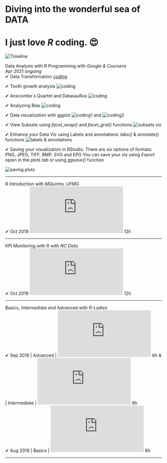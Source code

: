 # Diving into the wonderful sea of DATA
# I just love **_R_** coding. &#128525;



![Timeline](https://github.com/RosanaFSS/Timeline/blob/R-coding/giphy.gif)



Data Analysis with R Programming with _Google & Coursera_\
Apr 2021 _ongoing_\
&#10004; Data Transformation  [coding](https://github.com/RosanaFSS/Timeline/blob/R-coding/Data%20Transformation.R)
	
&#10004; Tooth growth analysis  ![coding](https://github.com/RosanaFSS/Timeline/blob/R-coding/ToothGrowth%20Analysis.R)
	
&#10004; Anscombe´s Quartet and DatasauRus  ![coding](https://github.com/RosanaFSS/Timeline/blob/R-coding/Anscombe%C2%B4s%20Quartet%20and%20DatasauRus.R)
	
&#10004; Analyzing Bias   ![coding](https://github.com/RosanaFSS/Timeline/blob/R-coding/Analyzing%20Bias.R)

&#10004; Data visualization with ggplot   ![coding1](https://github.com/RosanaFSS/Timeline/blob/R-coding/Data%20Visualization%20with%20ggplot.R) and ![coding2](https://github.com/RosanaFSS/Timeline/blob/R-coding/More%20about%20data%20Visualization%20with%20ggplot.R)
	
&#10004; View Subsets using _facet_wrap()_ and _facet_grid()_ functions   ![subsets viz](https://github.com/RosanaFSS/Timeline/blob/R-coding/Data%20Viz%2C%20subsets%20with%20facet_wrap%20%26%20facet_grid.R)

&#10004; Enhance your Data Viz using Labels and annotations: _labs()_ & _annotate()_ functions    ![labels & annotations](https://github.com/RosanaFSS/Timeline/blob/R-coding/Data%20Viz%2C%20Labels%20%26%20Annotations.R)

	
&#10004; Saving your visualization in RStudio. There are six options of formats: PNG, JPEG, TIFF, BMP, SVG and EPG
You can save your viz using _Export_ opion in the _plots tab_ or using _ggsave()_ function    

![saving plots]( https://github.com/RosanaFSS/Timeline/blob/R-coding/Plot%2C%20Palmer%20Penguins%2C%20Body%20Mass%20vs%20Flipper%20Length.png)


__________________________________________



R Introduction with _MQuinho, UFMG_\
&#10004; Oct 2019 ![certificate](https://github.com/RosanaFSS/Timeline/blob/R-coding/04%20%20MQuinho%2C%20Introdu%C3%A7%C3%A3o%20R%2C%20out%202019.pdf) 12h

__________________________________________
KPI Monitoring with R with _NC Data_\
&#10004; Oct 2019 ![certificate](https://github.com/RosanaFSS/Timeline/blob/R-coding/05%20%20NC%20Data%2C%20Monitoramento%20de%20Indicadores%20com%20R%2C%20out%202019.pdf) 12h

__________________________________________
Basics, Intermediate and Advanced with _R-Ladies_\
&#10004; Sep 2019   | Advanced | ![certificate]( https://github.com/RosanaFSS/Timeline/blob/R-coding/03%20%20R%20Avan%C3%A7ado%2C%20set%202019.pdf) 6h  & 
| Intermediate | ![certificate]( https://github.com/RosanaFSS/Timeline/blob/R-coding/02%20%20R%20Intermedi%C3%A1rio%2C%20set%202019.pdf) 6h\
&#10004; Aug 2019  | Basics | ![certificate]( https://github.com/RosanaFSS/Timeline/blob/R-coding/01%20%20R%20B%C3%A1sico.%20ago%202019.pdf) 6h

__________________________________________
